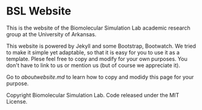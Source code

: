 # BSL Website

This is the website of the Biomolecular Simulation Lab academic research group at the University of Arkansas.

This website is powered by Jekyll and some Bootstrap, Bootwatch. We tried to make it simple yet adaptable, so that it is easy for you to use it as a template. Plese feel free to copy and modify for your own purposes.  You don't have to link to us or mention us (but of course we appreciate it).

Go to *aboutwebsite.md*  to learn how to copy and modidy this page for your purpose. 


Copyright Biomolecular Simulation Lab. Code released under the MIT License.

